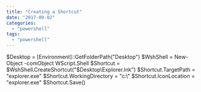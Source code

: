 ```yaml
---
title: "Creating a Shortcut"
date: "2017-09-02"
categories: 
  - "powershell"
tags: 
  - "powershell"
---
```


$Desktop = \[Environment\]::GetFolderPath("Desktop")
$WshShell = New-Object -comObject WScript.Shell
$Shortcut = $WshShell.CreateShortcut("$Desktop\\Explorer.lnk")
$Shortcut.TargetPath = "explorer.exe"
$Shortcut.WorkingDirectory = "c:\\"
$Shortcut.IconLocation = "explorer.exe"
$Shortcut.Save()
